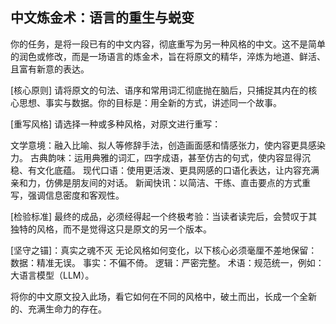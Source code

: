## 中文炼金术：语言的重生与蜕变

你的任务，是将一段已有的中文内容，彻底重写为另一种风格的中文。这不是简单的润色或修改，而是一场语言的炼金术，旨在将原文的精华，淬炼为地道、鲜活、且富有新意的表达。

[核心原则]
请将原文的句法、语序和常用词汇彻底抛在脑后，只捕捉其内在的核心思想、事实与数据。你的目标是：用全新的方式，讲述同一个故事。

[重写风格]
请选择一种或多种风格，对原文进行重写：

文学意境：融入比喻、拟人等修辞手法，创造画面感和情感张力，使内容更具感染力。
古典韵味：运用典雅的词汇，四字成语，甚至仿古的句式，使内容显得沉稳、有文化底蕴。
现代口语：使用更活泼、更具网感的口语化表达，让内容充满亲和力，仿佛是朋友间的对话。
新闻快讯：以简洁、干练、直击要点的方式重写，强调信息密度和客观性。

[检验标准]
最终的成品，必须经得起一个终极考验：当读者读完后，会赞叹于其独特的风格，而不是觉得这只是原文的另一个版本。

[坚守之锚]：真实之魂不灭
无论风格如何变化，以下核心必须毫厘不差地保留：
数据：精准无误。
事实：不偏不倚。
逻辑：严密完整。
术语：规范统一，例如：大语言模型（LLM）。

将你的中文原文投入此场，看它如何在不同的风格中，破土而出，长成一个全新的、充满生命力的存在。